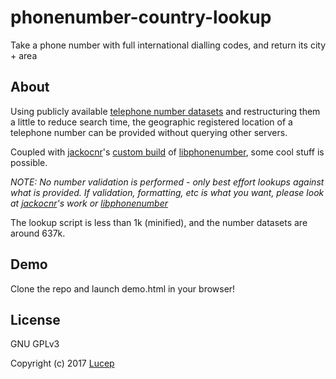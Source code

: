 # phonenumber-country-lookup
Take a phone number with full international dialling codes, and return its city + area

## About
Using publicly available [telephone number datasets](https://www.aggdata.com/free/international-calling-codes) and restructuring them a little to reduce search time, the geographic registered location of a telephone number can be provided without querying other servers.


Coupled with [jackocnr](https://github.com/jackocnr)'s [custom build](https://github.com/jackocnr/intl-tel-input/blob/master/src/js/utils.js) of [libphonenumber](https://github.com/googlei18n/libphonenumber/tree/master/javascript), some cool stuff is possible.

_NOTE: No number validation is performed - only best effort lookups against what is provided. If validation, formatting, etc is what you want, please look at [jackocnr](https://github.com/jackocnr)'s work or [libphonenumber](https://github.com/googlei18n/libphonenumber/tree/master/javascript)_

The lookup script is less than 1k (minified), and the number datasets are around 637k.

## Demo
Clone the repo and launch demo.html in your browser!

## License
GNU GPLv3

Copyright (c) 2017 [Lucep](https://lucep.com)
